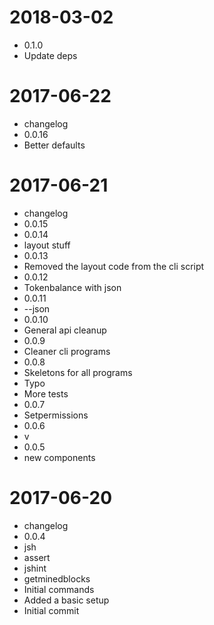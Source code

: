 2018-03-02
==========

  * 0.1.0
  * Update deps

2017-06-22
==========

  * changelog
  * 0.0.16
  * Better defaults

2017-06-21
==========

  * changelog
  * 0.0.15
  * 0.0.14
  * layout stuff
  * 0.0.13
  * Removed the layout code from the cli script
  * 0.0.12
  * Tokenbalance with json
  * 0.0.11
  * --json
  * 0.0.10
  * General api cleanup
  * 0.0.9
  * Cleaner cli programs
  * 0.0.8
  * Skeletons for all programs
  * Typo
  * More tests
  * 0.0.7
  * Setpermissions
  * 0.0.6
  * v
  * 0.0.5
  * new components

2017-06-20
==========

  * changelog
  * 0.0.4
  * jsh
  * assert
  * jshint
  * getminedblocks
  * Initial commands
  * Added a basic setup
  * Initial commit
